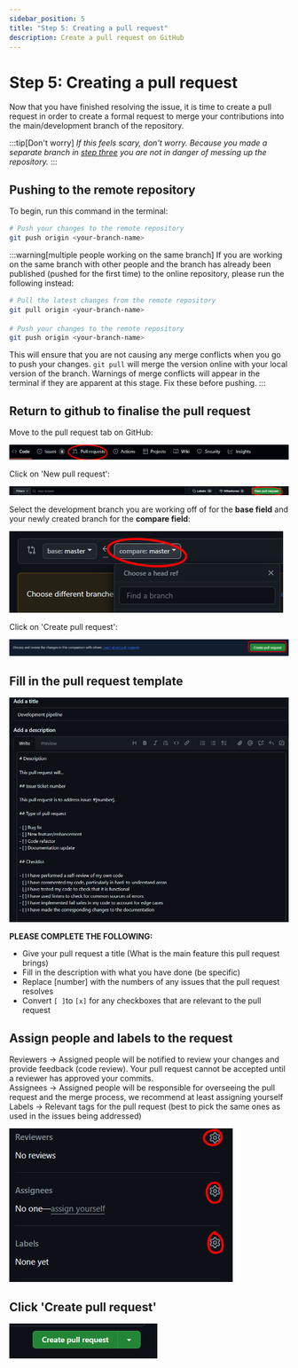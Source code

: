 ```yaml
---
sidebar_position: 5
title: "Step 5: Creating a pull request"
description: Create a pull request on GitHub
---
```


# Step 5: Creating a pull request

Now that you have finished resolving the issue, it is time to create a pull request in order to create a formal request to merge your contributions into the main/development branch of the repository.

:::tip[Don't worry]
*If this feels scary, don't worry. Because you made a separate branch in [step three](./Creating-new-branch.md) you are not in danger of messing up the repository.*
:::

## Pushing to the remote repository

To begin, run this command in the terminal:

```bash
# Push your changes to the remote repository
git push origin <your-branch-name>
```

:::warning[multiple people working on the same branch]
If you are working on the same branch with other people and the branch has already been published (pushed for the first time) to the online repository, please run the following instead:

```bash
# Pull the latest changes from the remote repository
git pull origin <your-branch-name>

# Push your changes to the remote repository
git push origin <your-branch-name>
```

This will ensure that you are not causing any merge conflicts when you go to push your changes. `git pull` will merge the version online with your local version of the branch. Warnings of merge conflicts will appear in the terminal if they are apparent at this stage. Fix these before pushing.
:::

## Return to github to finalise the pull request

Move to the pull request tab on GitHub:

![Screenshot of the location of pull requests](/development-pipeline/pull-request-location.png)

Click on 'New pull request':

![Screenshot of the location of pull request button](/development-pipeline/pull-request-button.png)

Select the development branch you are working off of for the **base field** and your newly created branch for the **compare field**:

![Screenshot of the compare and base](/development-pipeline/pull-request-branch-selection.png)

Click on 'Create pull request':

![Screenshot of the create pull request button](/development-pipeline/create-pull-request-button.png)

## Fill in the pull request template

![Screenshot of the pull request template](/development-pipeline/pull-request-template-boxes.png)

**PLEASE COMPLETE THE FOLLOWING:**

- Give your pull request a title (What is the main feature this pull request brings)
- Fill in the description with what you have done (be specific)
- Replace [number] with the numbers of any issues that the pull request resolves
- Convert `[ ]`to `[x]` for any checkboxes that are relevant to the pull request

## Assign people and labels to the request

Reviewers -> Assigned people will be notified to review your changes and provide feedback (code review). Your pull request cannot be accepted until a reviewer has approved your commits.
\
Assignees -> Assigned people will be responsible for overseeing the pull request and the merge process, we recommend at least assigning yourself
\
Labels -> Relevant tags for the pull request (best to pick the same ones as used in the issues being addressed)

![Screenshot of applying labels](/development-pipeline/assign-labels-pull-request.png)

## Click 'Create pull request'

![Screenshot of create pull request button](/development-pipeline/create-pull-request.png)